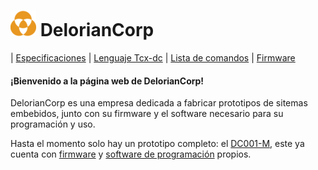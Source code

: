 # ![DelorianCorp logo.](/logo_s.png) DelorianCorp
| [Especificaciones](./specifications) | [Lenguaje Tcx-dc](./tcx-dc) | [Lista de comandos](./commands) | [Firmware](./firmware)
#### ¡Bienvenido a la página web de DelorianCorp!

DelorianCorp es una empresa dedicada a fabricar prototipos de sitemas embebidos, junto con su firmware y el software necesario para su programación y uso.

Hasta el momento solo hay un prototipo completo: el [DC001-M](./specifications), este ya cuenta con [firmware](./firmware) y [software de programación](./tcx-dc) propios.
